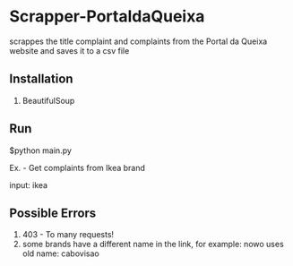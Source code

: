 # Scrapper-PortaldaQueixa

scrappes the title complaint and complaints from the Portal da Queixa website and saves it to a csv file

## Installation

1. BeautifulSoup

## Run

$python main.py

Ex. - Get complaints from Ikea brand

input: ikea

## Possible Errors

1. 403 - To many requests! 
2. some brands have a different name in the link, for example: nowo uses old name: cabovisao
